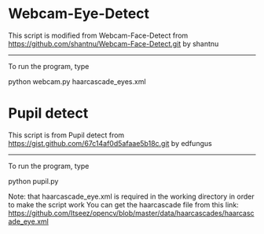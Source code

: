 
Webcam-Eye-Detect
==================

This script is modified from Webcam-Face-Detect from https://github.com/shantnu/Webcam-Face-Detect.git by shantnu

------------------------------------------------------------------------------------------------

To run the program, type

python webcam.py haarcascade_eyes.xml




Pupil detect
==================
This script is from Pupil detect from https://gist.github.com/67c14af0d5afaae5b18c.git by edfungus

------------------------------------------------------------------------------------------------

To run the program, type

python pupil.py

Note: that haarcascade_eye.xml is required in the working directory in order to make the script work
You can get the haarcascade file from this link: https://github.com/Itseez/opencv/blob/master/data/haarcascades/haarcascade_eye.xml